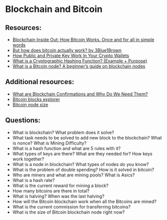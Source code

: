 # Blockchain and Bitcoin

## Resources:

* [Blockchain Inside Out: How Bitcoin Works. Once and for all in simple words](https://vas3k.com/blog/blockchain/) 
* [But how does bitcoin actually work? by 3Blue1Brown](https://www.youtube.com/watch?v=bBC-nXj3Ng4)
* [How Public and Private Key Work In Your Crypto Wallets](https://www.youtube.com/watch?v=bvSJm7fHXto)
* [What is a Cryptographic Hashing Function? (Example + Purpose)](https://www.youtube.com/watch?v=gTfNtop9vzM)
* [What is a Bitcoin node? A beginner’s guide on blockchain nodes](https://cointelegraph.com/bitcoin-for-beginners/what-is-a-bitcoin-node-a-beginners-guide-on-blockchain-nodes)

## Additional resources:
* [What are Blockchain Confirmations and Why Do We Need Them?](https://originstamp.com/blog/what-are-blockchain-confirmations-and-why-do-we-need-them/)
* [Bitcoin blocks explorer](https://blockexplorer.one/bitcoin/mainnet)
* [Bitcoin node size](https://ycharts.com/indicators/bitcoin_blockchain_size)

## Questions:

* What is blockchain? What problem does it solve?
* What task needs to be solved to add new block to the blockchain? What is nonce? What is Mining Difficulty?
* What is a hash function and what are 5 rules with it?
* What types of keys are there? What are they needed for? How keys work together?
* What is a node in blockchain? What types of nodes do you know?
* What is the problem of double spending? How is it solved in bitcoin?
* Who are miners and what are mining pools? What is Asics?
* What is a hash rate?
* What is the current reward for mining a block?
* How many bitcoins are there in total?
* What is halving? When was the last halving?
* How will the Bitcoin blockchain work when all the Bitcoins are mined?
* What is the current commission for transferring bitcoins?
* What is the size of Bitcoin blockchain node right now?
